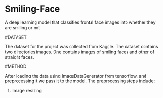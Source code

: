 # Smiling-Face
A deep learning model that classifies frontal face images into whether they are smiling or not

#DATASET

The dataset for the project was collected from Kaggle.
The dataset contains two directories images. One contains images of smiling faces and other of straight faces. 

#METHOD

After loading the data using ImageDataGenerator from tensorflow, and preprocessing it we pass it to the model.
The preprocessing steps include:
1. Image resizing
